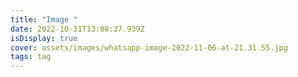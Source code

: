 ```yaml
---
title: "Image "
date: 2022-10-31T13:08:37.939Z
isDisplay: true
cover: assets/images/whatsapp-image-2022-11-06-at-21.31.55.jpg
tags: tag
---
```

